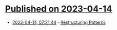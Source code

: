 # [Published on 2023-04-14](index.md)

* [2023-04-14, 07:21:44](https://lobste.rs/s/ed0rxa/restructuring_patterns) - [Restructuring Patterns](https://www.catmonad.xyz/blog/nibbles_02.html)
